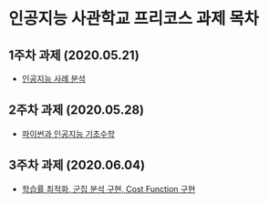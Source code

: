 # 인공지능 사관학교  프리코스 과제 목차

## 1주차 과제 (2020.05.21)

* [인공지능 사례 분석](https://github.com/Gwanhyengo-Kim/-/blob/master/1%EC%A3%BC%EC%B0%A8%20%EC%9D%B8%EA%B3%B5%EC%A7%80%EB%8A%A5%20%EC%82%AC%EB%A1%80.ipynb)

## 2주차 과제 (2020.05.28)

* [파이썬과  인공지능 기초수학](https://github.com/Gwanhyengo-Kim/-/blob/master/2%EC%A3%BC%EC%B0%A8%EA%B3%BC%EC%A0%9C.ipynb)

## 3주차 과제 (2020.06.04)

* [학습률 최적화, 군집 분석 구현, Cost Function 구현]()
